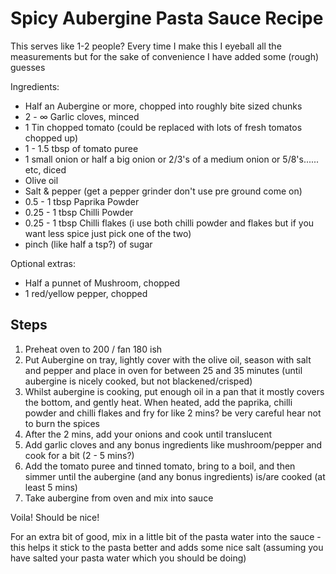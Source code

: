 # Spicy Aubergine Pasta Sauce Recipe
This serves like 1-2 people? Every time I make this I eyeball all the measurements but for the sake of convenience I have added some (rough) guesses

Ingredients:

* Half an Aubergine or more, chopped into roughly bite sized chunks
* 2 - ∞ Garlic cloves, minced
* 1 Tin chopped tomato (could be replaced with lots of fresh tomatos chopped up)
* 1 - 1.5 tbsp of tomato puree  
* 1 small onion or half a big onion or 2/3's of a medium onion or 5/8's...... etc, diced
* Olive oil
* Salt & pepper (get a pepper grinder don't use pre ground come on)
* 0.5 - 1 tbsp Paprika Powder
* 0.25 - 1 tbsp Chilli Powder
* 0.25 - 1 tbsp Chilli flakes (i use both chilli powder and flakes but if you want less spice just pick one of the two)
* pinch (like half a tsp?) of sugar

Optional extras:
* Half a punnet of Mushroom, chopped
* 1 red/yellow pepper, chopped


## Steps
1. Preheat oven to 200 / fan 180 ish 
2. Put Aubergine on tray, lightly cover with the olive oil, season with salt and pepper and place in oven for between 25 and 35 minutes (until aubergine is nicely cooked, but not blackened/crisped)
3. Whilst aubergine is cooking, put enough oil in a pan that it mostly covers the bottom, and gently heat. When heated, add the paprika, chilli powder and chilli flakes and fry for like 2 mins? be very careful hear not to burn the spices 
4. After the 2 mins, add your onions and cook until translucent
5. Add garlic cloves and any bonus ingredients like mushroom/pepper and cook for a bit (2 - 5 mins?)
6. Add the tomato puree and tinned tomato, bring to a boil, and then simmer until the aubergine (and any bonus ingredients) is/are cooked (at least 5 mins)
7. Take aubergine from oven and mix into sauce

Voila! Should be nice! 

For an extra bit of good, mix in a little bit of the pasta water into the sauce - this helps it stick to the pasta better and adds some nice salt (assuming you have salted your pasta water which you should be doing)
